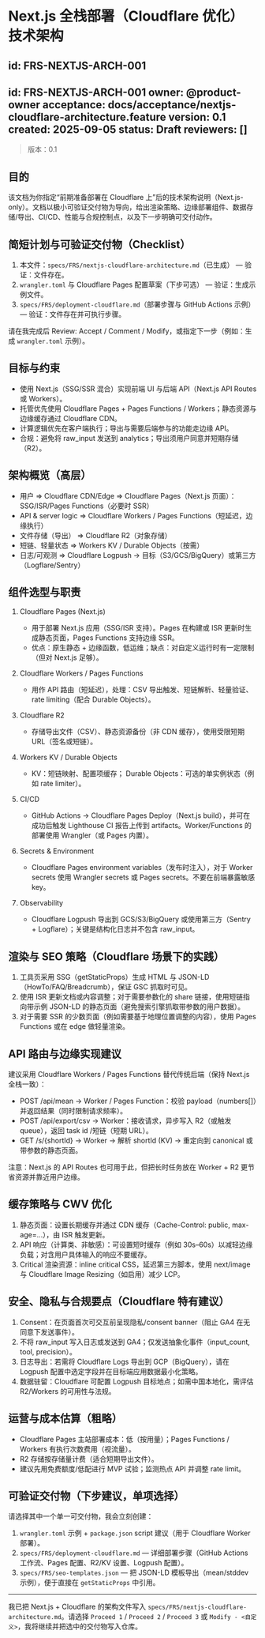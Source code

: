 # Next.js 全栈部署（Cloudflare 优化）技术架构

id: FRS-NEXTJS-ARCH-001
---
id: FRS-NEXTJS-ARCH-001
owner: @product-owner
acceptance: docs/acceptance/nextjs-cloudflare-architecture.feature
version: 0.1
created: 2025-09-05
status: Draft
reviewers: []
---

> 版本：0.1

## 目的

该文档为你指定“前期准备部署在 Cloudflare 上”后的技术架构说明（Next.js-only）。文档以极小可验证交付物为导向，给出渲染策略、边缘部署组件、数据存储/导出、CI/CD、性能与合规控制点，以及下一步明确可交付动作。

## 简短计划与可验证交付物（Checklist）

1. 本文件：`specs/FRS/nextjs-cloudflare-architecture.md`（已生成） — 验证：文件存在。
2. `wrangler.toml` 与 Cloudflare Pages 配置草案（下步可选） — 验证：生成示例文件。
3. `specs/FRS/deployment-cloudflare.md`（部署步骤与 GitHub Actions 示例）— 验证：文件存在并可执行步骤。

请在我完成后 Review: Accept / Comment / Modify，或指定下一步（例如：生成 `wrangler.toml` 示例）。

## 目标与约束

- 使用 Next.js（SSG/SSR 混合）实现前端 UI 与后端 API（Next.js API Routes 或 Workers）。
- 托管优先使用 Cloudflare Pages + Pages Functions / Workers；静态资源与边缘缓存通过 Cloudflare CDN。 
- 计算逻辑优先在客户端执行；导出与需要后端参与的功能走边缘 API。 
- 合规：避免将 raw_input 发送到 analytics；导出须用户同意并短期存储（R2）。

## 架构概览（高层）

- 用户 => Cloudflare CDN/Edge => Cloudflare Pages（Next.js 页面）：SSG/ISR/Pages Functions（必要时 SSR）
- API & server logic => Cloudflare Workers / Pages Functions（短延迟，边缘执行）
- 文件存储（导出） => Cloudflare R2（对象存储）
- 短链、轻量状态 => Workers KV / Durable Objects（按需）
- 日志/可观测 => Cloudflare Logpush -> 目标（S3/GCS/BigQuery）或第三方（Logflare/Sentry）

## 组件选型与职责

1. Cloudflare Pages (Next.js)
   - 用于部署 Next.js 应用（SSG/ISR 支持）。Pages 在构建或 ISR 更新时生成静态页面，Pages Functions 支持边缘 SSR。 
   - 优点：原生静态 + 边缘函数，低运维；缺点：对自定义运行时有一定限制（但对 Next.js 足够）。

2. Cloudflare Workers / Pages Functions
   - 用作 API 路由（短延迟），处理：CSV 导出触发、短链解析、轻量验证、rate limiting（配合 Durable Objects）。

3. Cloudflare R2
   - 存储导出文件（CSV）、静态资源备份（非 CDN 缓存），使用受限短期 URL（签名或短链）。

4. Workers KV / Durable Objects
   - KV：短链映射、配置项缓存； Durable Objects：可选的单实例状态（例如 rate limiter）。

5. CI/CD
   - GitHub Actions -> Cloudflare Pages Deploy（Next.js build），并可在成功后触发 Lighthouse CI 报告上传到 artifacts。Worker/Functions 的部署使用 Wrangler（或 Pages 内置）。

6. Secrets & Environment
   - Cloudflare Pages environment variables（发布时注入），对于 Worker secrets 使用 Wrangler secrets 或 Pages secrets。不要在前端暴露敏感 key。

7. Observability
   - Cloudflare Logpush 导出到 GCS/S3/BigQuery 或使用第三方（Sentry + Logflare）；关键是结构化日志并不包含 raw_input。

## 渲染与 SEO 策略（Cloudflare 场景下的实践）

1. 工具页采用 SSG（getStaticProps）生成 HTML 与 JSON-LD（HowTo/FAQ/Breadcrumb），保证 GSC 抓取时可见。 
2. 使用 ISR 更新文档或内容调整；对于需要参数化的 share 链接，使用短链指向带示例 JSON-LD 的静态页面（避免搜索引擎抓取带参数的用户数据）。
3. 对于需要 SSR 的少数页面（例如需要基于地理位置调整的内容），使用 Pages Functions 或在 edge 做轻量渲染。

## API 路由与边缘实现建议

建议采用 Cloudflare Workers / Pages Functions 替代传统后端（保持 Next.js 全栈一致）：

- POST /api/mean -> Worker / Pages Function：校验 payload（numbers[]）并返回结果（同时限制请求频率）。
- POST /api/export/csv -> Worker：接收请求，异步写入 R2（或触发 queue），返回 task id /短链（短期 URL）。
- GET /s/{shortId} -> Worker -> 解析 shortId (KV) -> 重定向到 canonical 或带参数的静态页面。 

注意：Next.js 的 API Routes 也可用于此，但把长时任务放在 Worker + R2 更节省资源并靠近用户边缘。

## 缓存策略与 CWV 优化

1. 静态页面：设置长期缓存并通过 CDN 缓存（Cache-Control: public, max-age=...），由 ISR 触发更新。
2. API 响应（计算类、非敏感）：可设置短时缓存（例如 30s–60s）以减轻边缘负载；对含用户具体输入的响应不要缓存。 
3. Critical 渲染资源：inline critical CSS，延迟第三方脚本，使用 next/image 与 Cloudflare Image Resizing（如启用）减少 LCP。 

## 安全、隐私与合规要点（Cloudflare 特有建议）

1. Consent：在页面首次可交互前呈现隐私/consent banner（阻止 GA4 在无同意下发送事件）。
2. 不将 raw_input 写入日志或发送到 GA4；仅发送抽象化事件（input_count, tool, precision）。
3. 日志导出：若需将 Cloudflare Logs 导出到 GCP（BigQuery），请在 Logpush 配置中选定字段并在目标端应用数据最小化策略。 
4. 数据驻留：Cloudflare 可配置 Logpush 目标地点；如需中国本地化，需评估 R2/Workers 的可用性与法规。 

## 运营与成本估算（粗略）

- Cloudflare Pages 主站部署成本：低（按用量）；Pages Functions / Workers 有执行次数费用（视流量）。
- R2 存储按存储量计费（适合短期导出文件）。
- 建议先用免费额度/低配进行 MVP 试验；监测热点 API 并调整 rate limit。

## 可验证交付物（下步建议，单项选择）

请选择其中一个单一可交付物，我会立刻创建：

1. `wrangler.toml` 示例 + `package.json` script 建议（用于 Cloudflare Worker 部署）。
2. `specs/FRS/deployment-cloudflare.md` — 详细部署步骤（GitHub Actions 工作流、Pages 配置、R2/KV 设置、Logpush 配置）。
3. `specs/FRS/seo-templates.json` — 把 JSON-LD 模板导出（mean/stddev 示例），便于直接在 `getStaticProps` 中引用。 

---

我已把 Next.js + Cloudflare 的架构文件写入 `specs/FRS/nextjs-cloudflare-architecture.md`。请选择 `Proceed 1` / `Proceed 2` / `Proceed 3` 或 `Modify - <自定义>`，我将继续并把选中的交付物写入仓库。
